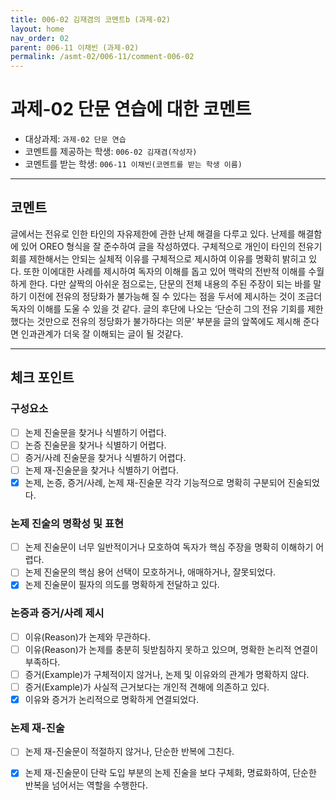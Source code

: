 ```yaml
---
title: 006-02 김재겸의 코멘트b (과제-02) 
layout: home
nav_order: 02
parent: 006-11 이채빈 (과제-02)
permalink: /asmt-02/006-11/comment-006-02
---
```


# 과제-02 단문 연습에 대한 코멘트

- 대상과제: `과제-02 단문 연습`
- 코멘트를 제공하는 학생: `006-02 김재겸(작성자)` 
- 코멘트를 받는 학생: `006-11 이채빈(코멘트를 받는 학생 이름)` 

---

## 코멘트

글에서는 전유로 인한 타인의 자유제한에 관한 난제 해결을 다루고 있다. 난제를 해결함에 있어 OREO 형식을 잘 준수하여 글을 작성하였다. 구체적으로 개인이 타인의 전유기회를 제한해서는 안되는 실체적 이유를 구체적으로 제시하여 이유를 명확히 밝히고 있다. 또한 이에대한 사례를 제시하여 독자의 이해를 돕고 있어 맥락의 전반적 이해를 수월하게 한다. 다만 살짝의 아쉬운 점으로는, 단문의 전체 내용의 주된 주장이 되는 바를 말하기 이전에 전유의 정당화가 불가능해 질 수 있다는 점을 두서에 제시하는 것이 조금더 독자의 이해를 도울 수 있을 것 같다. 글의 후단에 나오는 ‘단순히 그의 전유 기회를 제한했다는 것만으로 전유의 정당화가 불가하다는 의문’ 부분을 글의 앞쪽에도 제시해 준다면 인과관계가 더욱 잘 이해되는 글이 될 것같다.

---

## 체크 포인트

### **구성요소**
- [ ] 논제 진술문을 찾거나 식별하기 어렵다.
- [ ] 논증 진술문을 찾거나 식별하기 어렵다.
- [ ] 증거/사례 진술문을 찾거나 식별하기 어렵다.
- [ ] 논제 재-진술문을 찾거나 식별하기 어렵다.
- [x] 논제, 논증, 증거/사례, 논제 재-진술문 각각 기능적으로 명확히 구분되어 진술되었다.

### **논제 진술의 명확성 및 표현**  
- [ ] 논제 진술문이 너무 일반적이거나 모호하여 독자가 핵심 주장을 명확히 이해하기 어렵다.  
- [ ] 논제 진술문의 핵심 용어 선택이 모호하거나, 애매하거나, 잘못되었다.  
- [x] 논제 진술문이 필자의 의도를 명확하게 전달하고 있다.  

### **논증과 증거/사례 제시**  
- [ ] 이유(Reason)가 논제와 무관하다.
- [ ] 이유(Reason)가 논제를 충분히 뒷받침하지 못하고 있으며, 명확한 논리적 연결이 부족하다.  
- [ ] 증거(Example)가 구체적이지 않거나, 논제 및 이유와의 관계가 명확하지 않다. 
- [ ] 증거(Example)가 사실적 근거보다는 개인적 견해에 의존하고 있다.  
- [x] 이유와 증거가 논리적으로 명확하게 연결되었다.  

### **논제 재-진술**  
- [ ] 논제 재-진술문이 적절하지 않거나, 단순한 반복에 그친다.   
- [x] 논제 재-진술문이 단락 도입 부분의 논제 진술을 보다 구체화, 명료화하여, 단순한 반복을 넘어서는 역할을 수행한다.  

